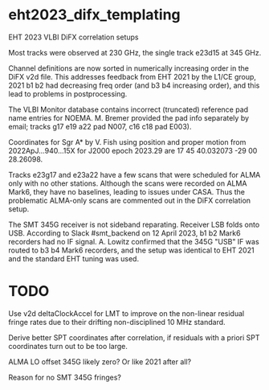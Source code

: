 # eht2023_difx_templating

EHT 2023 VLBI DiFX correlation setups

Most tracks were observed at 230 GHz, the single track e23d15 at 345 GHz.

Channel definitions are now sorted in numerically increasing order in the DiFX v2d file.
This addresses feedback from EHT 2021 by the L1/CE group, 2021 b1 b2 had decreasing freq
order (and b3 b4 increasing order), and this lead to problems in postprocessing.

The VLBI Monitor database contains incorrect (truncated) reference pad name entries for NOEMA.
M. Bremer provided the pad info separately by email; tracks g17 e19 a22 pad N007, c16 c18 pad E003).

Coordinates for Sgr A* by V. Fish using position and proper motion from 2022ApJ...940...15X for J2000 epoch 2023.29 are 17 45 40.032073   -29 00 28.26098.

Tracks e23g17 and e23a22 have a few scans that were scheduled for ALMA only with no other stations.
Although the scans were recorded on ALMA Mark6, they have no baselines, leading to issues under CASA.
Thus the problematic ALMA-only scans are commented out in the DiFX correlation setup.

The SMT 345G receiver is not sideband reparating. Receiver LSB folds onto USB.
According to Slack #smt_backend on 12 April 2023, b1 b2 Mark6 recorders had no IF signal.
A. Lowitz confirmed that the 345G "USB" IF was routed to b3 b4 Mark6 recorders, and
the setup was identical to EHT 2021 and the standard EHT tuning was used.

# TODO

Use v2d deltaClockAccel for LMT to improve on the non-linear residual fringe rates due to their drifting non-disciplined 10 MHz standard.

Derive better SPT coordinates after correlation, if residuals with a priori SPT coordinates turn out to be too large.

ALMA LO offset 345G likely zero? Or like 2021 after all?

Reason for no SMT 345G fringes?

